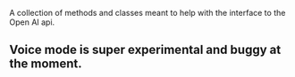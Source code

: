 
A collection of methods and classes meant to help with the interface to the Open AI api.

## Voice mode is super experimental and buggy at the moment.